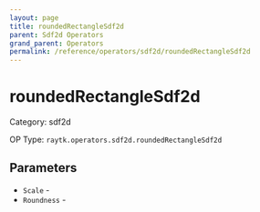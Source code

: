 ```yaml
---
layout: page
title: roundedRectangleSdf2d
parent: Sdf2d Operators
grand_parent: Operators
permalink: /reference/operators/sdf2d/roundedRectangleSdf2d
---
```


# roundedRectangleSdf2d



Category: sdf2d

OP Type: `raytk.operators.sdf2d.roundedRectangleSdf2d`

## Parameters

* `Scale` - 
* `Roundness` -
